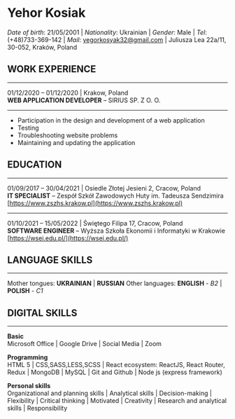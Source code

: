 # Yehor Kosiak

_Date of birth_: 21/05/2001 | _Nationality_: Ukrainian | _Gender_: Male | _Tel_: (+48)733-369-142 | _Mail_: [yegorkosyak32@gmail.com](mailto:yegorkosyak32@gmail.com) | Juliusza Lea 22a/11, 30-052, Kraków, Poland

## **WORK EXPERIENCE**

---

01/12/2020 – 01/12/2020 | Krakow, Poland\
**WEB APPLICATION DEVELOPER** – SIRIUS SP. Z O. O.

---

- Participation in the design and development of a web application
- Testing
- Troubleshooting website problems
- Maintaining and updating the application

## **EDUCATION**

---

01/09/2017 – 30/04/2021 | Osiedle Złotej Jesieni 2, Cracow, Poland \
**IT SPECIALIST** – Zespół Szkół Zawodowych Huty im. Tadeusza Sendzimira
[https://www.zszhs.krakow.pl](https://www.zszhs.krakow.pl)

---

01/10/2021 – 15/05/2022 | Świętego Filipa 17, Cracow, Poland\
**SOFTWARE ENGINEER** – Wyższa Szkoła Ekonomii i Informatyki w Krakowie
[https://wsei.edu.pl/](https://wsei.edu.pl/)

## **LANGUAGE SKILLS**

---

Mother tongues: **UKRAINIAN** | **RUSSIAN**
Other languages: **ENGLISH** - _B2_ | **POLISH** - _C1_

## **DIGITAL SKILLS**

---

**Basic**\
Microsoft Office | Google Drive | Social Media | Zoom

**Programming**\
HTML 5 | CSS,SASS,LESS,SCSS | React ecosystem: ReactJS, React Router, Redux | MongoDB |
MySQL | Git and Github | Node js (express framework)

**Personal skills**\
Organizational and planning skills | Analytical skills | Decision-making | Flexibility | Critical thinking |
Motivated | Creativity | Research and analytical skills | Responsibility
